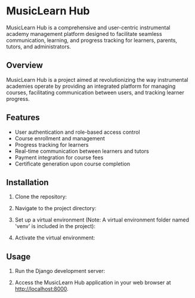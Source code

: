 # MusicLearn Hub

MusicLearn Hub is a comprehensive and user-centric instrumental academy management platform designed to facilitate seamless communication, learning, and progress tracking for learners, parents, tutors, and administrators.

## Overview

MusicLearn Hub is a project aimed at revolutionizing the way instrumental academies operate by providing an integrated platform for managing courses, facilitating communication between users, and tracking learner progress.

## Features

- User authentication and role-based access control
- Course enrollment and management
- Progress tracking for learners
- Real-time communication between learners and tutors
- Payment integration for course fees
- Certificate generation upon course completion

## Installation

1. Clone the repository:


2. Navigate to the project directory:


3. Set up a virtual environment (Note: A virtual environment folder named 'venv' is included in the project):


4. Activate the virtual environment:






## Usage

1. Run the Django development server:

2. Access the MusicLearn Hub application in your web browser at [http://localhost:8000](http://localhost:8000).
